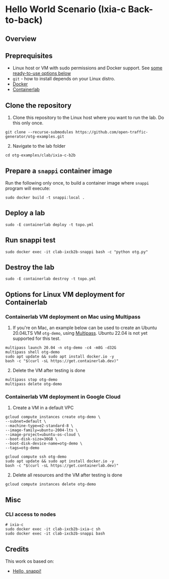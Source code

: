 # Hello World Scenario (Ixia-c Back-to-back)

## Overview

## Preprequisites

* Linux host or VM with sudo permissions and Docker support. See [some ready-to-use options below](#options-for-linux-vm-deployment-for-containerlab)
* `git` - how to install depends on your Linux distro.
* [Docker](https://docs.docker.com/engine/install/)
* [Containerlab](https://containerlab.dev/install/)

## Clone the repository

1. Clone this repository to the Linux host where you want to run the lab. Do this only once.

```Shell
git clone --recurse-submodules https://github.com/open-traffic-generator/otg-examples.git
````

2. Navigate to the lab folder

```Shell
cd otg-examples/clab/ixia-c-b2b
````

## Prepare a `snappi` container image

Run the following only once, to build a container image where `snappi` program will execute:

```Shell
sudo docker build -t snappi:local .
````

## Deploy a lab

```Shell
sudo -E containerlab deploy -t topo.yml
````

## Run snappi test

```Shell
sudo docker exec -it clab-ixcb2b-snappi bash -c "python otg.py"
````

## Destroy the lab

```Shell
sudo -E containerlab destroy -t topo.yml
````

## Options for Linux VM deployment for Containerlab

### Containerlab VM deployment on Mac using Multipass

1. If you're on Mac, an example below can be used to create an Ubuntu 20.04LTS VM `otg-demo`, using [Multipass](https://multipass.run/). Ubuntu 22.04 is not yet supported for this test.

```Shell
multipass launch 20.04 -n otg-demo -c4 -m8G -d32G
multipass shell otg-demo
sudo apt update && sudo apt install docker.io -y
bash -c "$(curl -sL https://get.containerlab.dev)"
````

2. Delete the VM after testing is done

```Shell
multipass stop otg-demo
multipass delete otg-demo
````

###  Containerlab VM deployment in Google Cloud

1. Create a VM in a default VPC

```Shell
gcloud compute instances create otg-demo \
--subnet=default \
--machine-type=e2-standard-8 \
--image-family=ubuntu-2004-lts \
--image-project=ubuntu-os-cloud \
--boot-disk-size=30GB \
--boot-disk-device-name=otg-demo \
--tags=otg-demo

gcloud compute ssh otg-demo
sudo apt update && sudo apt install docker.io -y
bash -c "$(curl -sL https://get.containerlab.dev)"
````

2. Delete all resources and the VM after testing is done

```Shell
gcloud compute instances delete otg-demo
````

## Misc

### CLI access to nodes

  ```Shell
  # ixia-c
  sudo docker exec -it clab-ixcb2b-ixia-c sh
  sudo docker exec -it clab-ixcb2b-snappi bash
  ````

## Credits

This work os based on: 
  * [Hello, snappi!](https://github.com/open-traffic-generator/ixia-c/blob/main/docs/hello-snappi.md)
